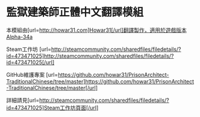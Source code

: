 # 監獄建築師正體中文翻譯模組

本模組由[url=http://howar31.com]Howar31[/url]翻譯製作，適用於遊戲版本Alpha-34a

Steam工作坊
[url=http://steamcommunity.com/sharedfiles/filedetails/?id=473471025]http://steamcommunity.com/sharedfiles/filedetails/?id=473471025[/url]

GitHub維護專案
[url=https://github.com/howar31/PrisonArchitect-TraditionalChinese/tree/master]https://github.com/howar31/PrisonArchitect-TraditionalChinese/tree/master[/url]

詳細請見[url=http://steamcommunity.com/sharedfiles/filedetails/?id=473471025]Steam工作坊頁面[/url]